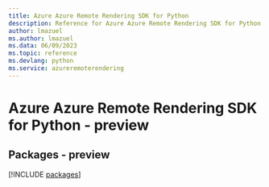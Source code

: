 ```yaml
---
title: Azure Azure Remote Rendering SDK for Python
description: Reference for Azure Azure Remote Rendering SDK for Python
author: lmazuel
ms.author: lmazuel
ms.data: 06/09/2023
ms.topic: reference
ms.devlang: python
ms.service: azureremoterendering
---
```

# Azure Azure Remote Rendering SDK for Python - preview
## Packages - preview
[!INCLUDE [packages](azure-remote-rendering-index.md)]